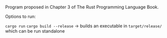 Program proposed in Chapter 3 of The Rust Programming Language Book.

Options to run:

`cargo run`
`cargo build --release` -> builds an executable in `target/release/` which can be run standalone
